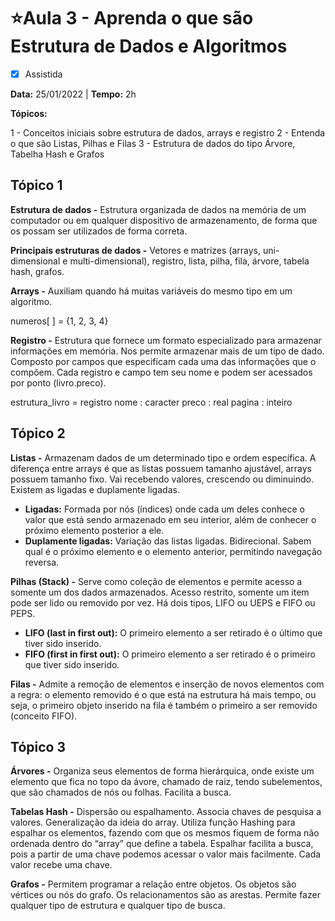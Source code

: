 # ⭐Aula 3 - Aprenda o que são Estrutura de Dados e Algoritmos

- [x] Assistida

**Data:** 25/01/2022 | **Tempo:** 2h 

**Tópicos:**

1 - Conceitos iniciais sobre estrutura de dados, arrays e registro 
2 - Entenda o que são Listas, Pilhas e Filas 
3 - Estrutura de dados do tipo Árvore, Tabelha Hash e Grafos



## Tópico 1

**Estrutura de dados -** Estrutura organizada de dados na memória de um computador ou em qualquer dispositivo de armazenamento, de forma que os possam ser utilizados de forma correta.

**Principais estruturas de dados -** Vetores e matrizes (arrays, uni-dimensional e multi-dimensional), registro, lista, pilha, fila, árvore, tabela hash, grafos.

**Arrays -** Auxiliam quando há muitas variáveis do mesmo tipo em um algoritmo.

numeros[ ] = {1, 2, 3, 4} 

**Registro -** Estrutura que fornece um formato especializado para armazenar informações em memória. Nos permite armazenar mais de um tipo de dado. Composto por campos que especificam cada uma das informações que o compõem. Cada registro e campo tem seu nome e podem ser acessados por ponto (livro.preco).

estrutura_livro = registro 
    nome : caracter 
    preco : real 
    pagina : inteiro



## Tópico 2

**Listas -** Armazenam dados de um determinado tipo e ordem específica. A diferença entre arrays é que as listas possuem tamanho ajustável, arrays possuem tamanho fixo. Vai recebendo valores, crescendo ou diminuindo. Existem as ligadas e duplamente ligadas.

- **Ligadas:** Formada por nós (índices) onde cada um deles conhece o valor que está sendo armazenado em seu interior, além de conhecer o próximo elemento posterior a ele. 
- **Duplamente ligadas:** Variação das listas ligadas. Bidirecional. Sabem qual é o próximo elemento e o elemento anterior, permitindo navegação reversa.

**Pilhas (Stack) -** Serve como coleção de elementos e permite acesso a somente um dos dados armazenados. Acesso restrito, somente um item pode ser lido ou removido por vez. Há dois tipos, LIFO ou UEPS e FIFO ou PEPS.

- **LIFO (last in first out):** O primeiro elemento a ser retirado é o último que tiver sido inserido. 
- **FIFO (first in first out):** O primeiro elemento a ser retirado é o primeiro que tiver sido inserido.

**Filas -** Admite a remoção de elementos e inserção de novos elementos com a regra: o elemento removido é o que está na estrutura há mais tempo, ou seja, o primeiro objeto inserido na fila é também o primeiro a ser removido (conceito FIFO).



## Tópico 3

**Árvores -** Organiza seus elementos de forma hierárquica, onde existe um elemento que fica no topo da ávore, chamado de raiz, tendo subelementos, que são chamados de nós ou folhas. Facilita a busca.

**Tabelas Hash -** Dispersão ou espalhamento. Associa chaves de pesquisa a valores. Generalização da ideia do array. Utiliza função Hashing para espalhar os elementos, fazendo com que os mesmos fiquem de forma não ordenada dentro do “array” que define a tabela. Espalhar facilita a busca, pois a partir de uma chave podemos acessar o valor mais facilmente. Cada valor recebe uma chave.

**Grafos -** Permitem programar a relação entre objetos. Os objetos são vértices ou nós do grafo. Os relacionamentos são as arestas. Permite fazer qualquer tipo de estrutura e qualquer tipo de busca.